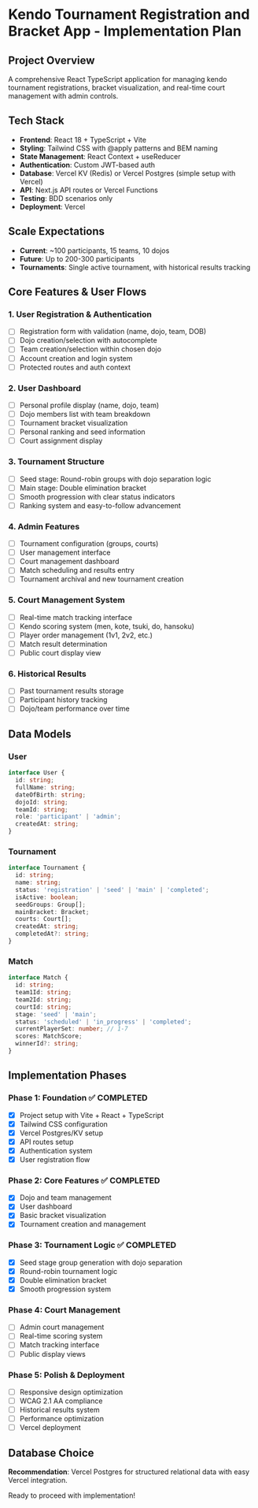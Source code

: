 # Kendo Tournament Registration and Bracket App - Implementation Plan

## Project Overview
A comprehensive React TypeScript application for managing kendo tournament registrations, bracket visualization, and real-time court management with admin controls.

## Tech Stack
- **Frontend**: React 18 + TypeScript + Vite
- **Styling**: Tailwind CSS with @apply patterns and BEM naming
- **State Management**: React Context + useReducer
- **Authentication**: Custom JWT-based auth
- **Database**: Vercel KV (Redis) or Vercel Postgres (simple setup with Vercel)
- **API**: Next.js API routes or Vercel Functions
- **Testing**: BDD scenarios only
- **Deployment**: Vercel

## Scale Expectations
- **Current**: ~100 participants, 15 teams, 10 dojos
- **Future**: Up to 200-300 participants
- **Tournaments**: Single active tournament, with historical results tracking

## Core Features & User Flows

### 1. User Registration & Authentication
- [ ] Registration form with validation (name, dojo, team, DOB)
- [ ] Dojo creation/selection with autocomplete
- [ ] Team creation/selection within chosen dojo
- [ ] Account creation and login system
- [ ] Protected routes and auth context

### 2. User Dashboard
- [ ] Personal profile display (name, dojo, team)
- [ ] Dojo members list with team breakdown
- [ ] Tournament bracket visualization
- [ ] Personal ranking and seed information
- [ ] Court assignment display

### 3. Tournament Structure
- [ ] Seed stage: Round-robin groups with dojo separation logic
- [ ] Main stage: Double elimination bracket
- [ ] Smooth progression with clear status indicators
- [ ] Ranking system and easy-to-follow advancement

### 4. Admin Features
- [ ] Tournament configuration (groups, courts)
- [ ] User management interface
- [ ] Court management dashboard
- [ ] Match scheduling and results entry
- [ ] Tournament archival and new tournament creation

### 5. Court Management System
- [ ] Real-time match tracking interface
- [ ] Kendo scoring system (men, kote, tsuki, do, hansoku)
- [ ] Player order management (1v1, 2v2, etc.)
- [ ] Match result determination
- [ ] Public court display view

### 6. Historical Results
- [ ] Past tournament results storage
- [ ] Participant history tracking
- [ ] Dojo/team performance over time

## Data Models

### User
```typescript
interface User {
  id: string;
  fullName: string;
  dateOfBirth: string;
  dojoId: string;
  teamId: string;
  role: 'participant' | 'admin';
  createdAt: string;
}
```

### Tournament
```typescript
interface Tournament {
  id: string;
  name: string;
  status: 'registration' | 'seed' | 'main' | 'completed';
  isActive: boolean;
  seedGroups: Group[];
  mainBracket: Bracket;
  courts: Court[];
  createdAt: string;
  completedAt?: string;
}
```

### Match
```typescript
interface Match {
  id: string;
  team1Id: string;
  team2Id: string;
  courtId: string;
  stage: 'seed' | 'main';
  status: 'scheduled' | 'in_progress' | 'completed';
  currentPlayerSet: number; // 1-7
  scores: MatchScore;
  winnerId?: string;
}
```

## Implementation Phases

### Phase 1: Foundation ✅ COMPLETED
- [x] Project setup with Vite + React + TypeScript
- [x] Tailwind CSS configuration
- [x] Vercel Postgres/KV setup
- [x] API routes setup
- [x] Authentication system
- [x] User registration flow

### Phase 2: Core Features ✅ COMPLETED
- [x] Dojo and team management
- [x] User dashboard
- [x] Basic bracket visualization
- [x] Tournament creation and management

### Phase 3: Tournament Logic ✅ COMPLETED
- [x] Seed stage group generation with dojo separation
- [x] Round-robin tournament logic
- [x] Double elimination bracket
- [x] Smooth progression system

### Phase 4: Court Management
- [ ] Admin court management
- [ ] Real-time scoring system
- [ ] Match tracking interface
- [ ] Public display views

### Phase 5: Polish & Deployment
- [ ] Responsive design optimization
- [ ] WCAG 2.1 AA compliance
- [ ] Historical results system
- [ ] Performance optimization
- [ ] Vercel deployment

## Database Choice
**Recommendation**: Vercel Postgres for structured relational data with easy Vercel integration.

Ready to proceed with implementation!